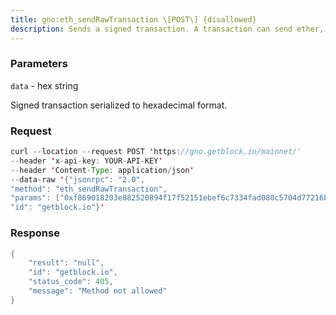 ```yaml
---
title: gno:eth_sendRawTransaction \[POST\] {disallowed}
description: Sends a signed transaction. A transaction can send ether, deploy acontract, or interact with a contract. Set the maximum transaction feefor transactions using the --rpc-tx-feecap CLI option.You can interact with contracts using eth_sendRawTransaction oreth_call.To avoid exposing your private key, create signed transactions offlineand send the signed transaction data using eth_sendRawTransaction.
---
```


### Parameters


`data` - hex string

Signed transaction serialized to hexadecimal format.

### Request

``` java
curl --location --request POST 'https://gno.getblock.io/mainnet/' 
--header 'x-api-key: YOUR-API-KEY' 
--header 'Content-Type: application/json' 
--data-raw '{"jsonrpc": "2.0",
"method": "eth_sendRawTransaction",
"params": ["0xf869018203e882520894f17f52151ebef6c7334fad080c5704d77216b732881bc16d674ec80000801ba02da1c48b670996dcb1f447ef9ef00b33033c48a4fe938f420bec3e56bfd24071a062e0aa78a81bf0290afbc3a9d8e9a068e6d74caa66c5e0fa8a46deaae96b0833"],
"id": "getblock.io"}'
```

###  Response

``` java
{
    "result": "null",
    "id": "getblock.io",
    "status_code": 405,
    "message": "Method not allowed"
}
```

